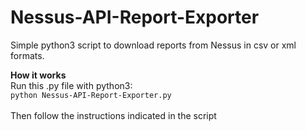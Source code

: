 # Nessus-API-Report-Exporter
Simple python3 script to download reports from Nessus in csv or xml formats.

**How it works** <br/>
Run this .py file with python3:<br/>
<code>python Nessus-API-Report-Exporter.py</code> 
<br/>
<br/>
Then follow the instructions indicated in the script
